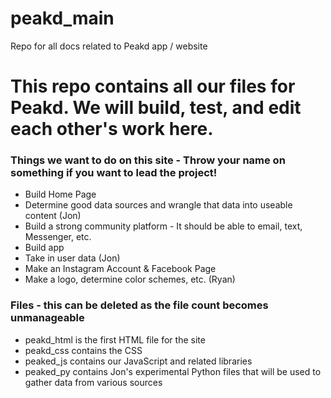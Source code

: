 # peakd_main
Repo for all docs related to Peakd app / website

# This repo contains all our files for Peakd. We will build, test, and edit each other's work here.

### Things we want to do on this site - Throw your name on something if you want to lead the project!
* Build Home Page
* Determine good data sources and wrangle that data into useable content (Jon)
* Build a strong community platform - It should be able to email, text, Messenger, etc.
* Build app
* Take in user data (Jon)
* Make an Instagram Account & Facebook Page
* Make a logo, determine color schemes, etc. (Ryan)

### Files - this can be deleted as the file count becomes unmanageable
* peakd_html is the first HTML file for the site
* peakd_css contains the CSS
* peaked_js contains our JavaScript and related libraries
* peaked_py contains Jon's experimental Python files that will be used to gather data from various sources

